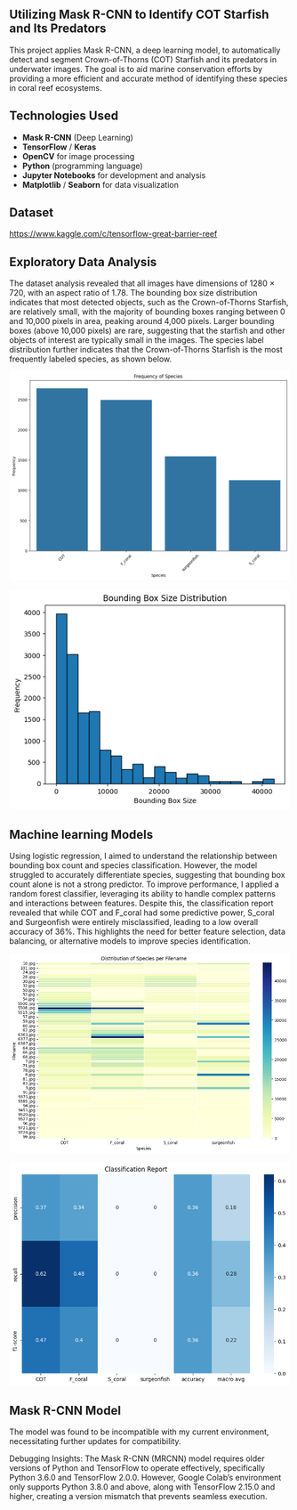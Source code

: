 ## Utilizing Mask R-CNN to Identify COT Starfish and Its Predators
This project applies Mask R-CNN, a deep learning model, to automatically detect and segment Crown-of-Thorns (COT) Starfish and its predators in underwater images. The goal is to aid marine conservation efforts by providing a more efficient and accurate method of identifying these species in coral reef ecosystems.

## Technologies Used
- **Mask R-CNN** (Deep Learning)
- **TensorFlow** / **Keras**
- **OpenCV** for image processing
- **Python** (programming language)
- **Jupyter Notebooks** for development and analysis
- **Matplotlib** / **Seaborn** for data visualization

## Dataset 
https://www.kaggle.com/c/tensorflow-great-barrier-reef

## Exploratory Data Analysis
The dataset analysis revealed that all images have dimensions of 1280 × 720, with an aspect ratio of 1.78. The bounding box size distribution indicates that most detected objects, such as the Crown-of-Thorns Starfish, are relatively small, with the majority of bounding boxes ranging between 0 and 10,000 pixels in area, peaking around 4,000 pixels. Larger bounding boxes (above 10,000 pixels) are rare, suggesting that the starfish and other objects of interest are typically small in the images. The species label distribution further indicates that the Crown-of-Thorns Starfish is the most frequently labeled species, as shown below.

![image](https://github.com/Merihandaniel/Utilizing-Mask-R-CNN-to-identify-COT-Starfish-and-its-predators-/blob/3613a96d4dea01f2a6a5a058fa73711876150a1b/Frequency%20of%20Species.png)

![image](https://github.com/Merihandaniel/Utilizing-Mask-R-CNN-to-identify-COT-Starfish-and-its-predators-/blob/2c745546a5655e9090089b1f229c16aab855f02a/Bounding%20boxes.png)

## Machine learning Models

Using logistic regression, I aimed to understand the relationship between bounding box count and species classification. However, the model struggled to accurately differentiate species, suggesting that bounding box count alone is not a strong predictor. To improve performance, I applied a random forest classifier, leveraging its ability to handle complex patterns and interactions between features. Despite this, the classification report revealed that while COT and F_coral had some predictive power, S_coral and Surgeonfish were entirely misclassified, leading to a low overall accuracy of 36%. This highlights the need for better feature selection, data balancing, or alternative models to improve species identification.

![image](https://github.com/Merihandaniel/Utilizing-Mask-R-CNN-to-identify-COT-Starfish-and-its-predators-/blob/61e31ac7cdc4a800c05d5922f27bc5815325e338/Distribution%20of%20Species%20per%20Filename.png)

![image](https://github.com/Merihandaniel/Utilizing-Mask-R-CNN-to-identify-COT-Starfish-and-its-predators-/blob/ce3e1d0595391de3a293238b3dd3291fff98340e/Classification%20Report.png)

## Mask R-CNN Model 
The model was found to be incompatible with my current environment, necessitating further updates for compatibility.

Debugging Insights: The Mask R-CNN (MRCNN) model requires older versions of Python and TensorFlow to operate effectively, specifically Python 3.6.0 and TensorFlow 2.0.0. However, Google Colab’s environment only supports Python 3.8.0 and above, along with TensorFlow 2.15.0 and higher, creating a version mismatch that prevents seamless execution.

